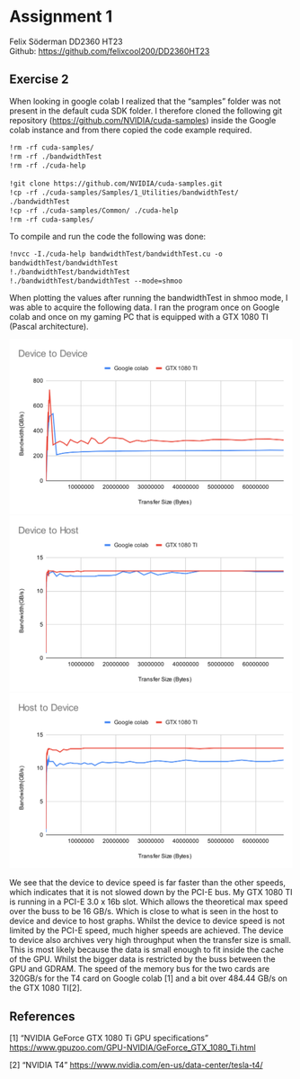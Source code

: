 # Assignment 1

Felix Söderman DD2360 HT23\
Github: https://github.com/felixcool200/DD2360HT23

## Exercise 2
When looking in google colab I realized that the “samples” folder was not present in the default cuda SDK folder. I therefore cloned the following git repository (https://github.com/NVIDIA/cuda-samples) inside the Google colab instance and from there copied the code example required.

    !rm -rf cuda-samples/
    !rm -rf ./bandwidthTest
    !rm -rf ./cuda-help

    !git clone https://github.com/NVIDIA/cuda-samples.git
    !cp -rf ./cuda-samples/Samples/1_Utilities/bandwidthTest/ ./bandwidthTest
    !cp -rf ./cuda-samples/Common/ ./cuda-help
    !rm -rf cuda-samples/


To compile and run the code the following was done:

    !nvcc -I./cuda-help bandwidthTest/bandwidthTest.cu -o bandwidthTest/bandwidthTest
    !./bandwidthTest/bandwidthTest
    !./bandwidthTest/bandwidthTest --mode=shmoo

When plotting the values after running the bandwidthTest in shmoo mode, I was able to acquire the following data. I ran the program once on Google colab and once on my gaming PC that is equipped with a GTX 1080 TI (Pascal architecture). 

![d2d](d2d.svg)
![d2h](d2h.svg)
![h2d](h2d.svg)

We see that the device to device speed is far faster than the other speeds, which indicates that it is not slowed down by the PCI-E bus. My GTX 1080 TI is running in a PCI-E 3.0 x 16b slot. Which allows the theoretical max speed over the buss to be 16 GB/s. Which is close to what is seen in the host to device and device to host graphs. Whilst the device to device speed is not limited by the PCI-E speed, much higher speeds are achieved. The device to device also archives very high throughput when the transfer size is small. This is most likely because the data is small enough to fit inside the cache of the GPU. Whilst the bigger data is restricted by the buss between the GPU and GDRAM. The speed of the memory bus for the two cards are 320GB/s for the T4 card on Google colab [1] and a bit over 484.44 GB/s on the GTX 1080 TI[2].

## References

[1] “NVIDIA GeForce GTX 1080 Ti GPU specifications” https://www.gpuzoo.com/GPU-NVIDIA/GeForce_GTX_1080_Ti.html

[2] “NVIDIA T4” https://www.nvidia.com/en-us/data-center/tesla-t4/